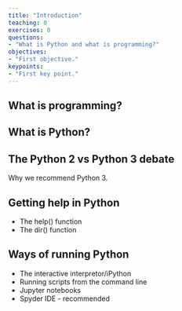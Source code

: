 ```yaml
---
title: "Introduction"
teaching: 0
exercises: 0
questions:
- "What is Python and what is programming?"
objectives:
- "First objective."
keypoints:
- "First key point."
---
```


## What is programming?

## What is Python?

## The Python 2 vs Python 3 debate

Why we recommend Python 3.

## Getting help in Python

* The help() function
* The dir() function

## Ways of running Python

* The interactive interpretor/iPython
* Running scripts from the command line
* Jupyter notebooks
* Spyder IDE - recommended
